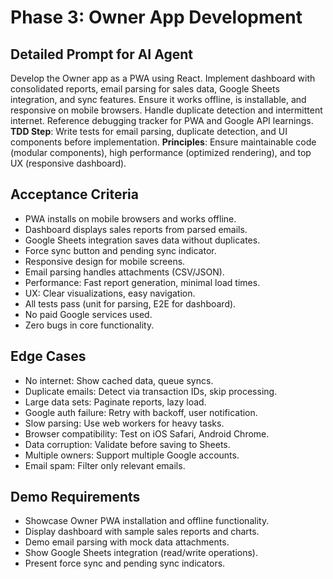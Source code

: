 # Phase 3: Owner App Development

## Detailed Prompt for AI Agent
Develop the Owner app as a PWA using React. Implement dashboard with consolidated reports, email parsing for sales data, Google Sheets integration, and sync features. Ensure it works offline, is installable, and responsive on mobile browsers. Handle duplicate detection and intermittent internet. Reference debugging tracker for PWA and Google API learnings. **TDD Step**: Write tests for email parsing, duplicate detection, and UI components before implementation. **Principles**: Ensure maintainable code (modular components), high performance (optimized rendering), and top UX (responsive dashboard).

## Acceptance Criteria
- PWA installs on mobile browsers and works offline.
- Dashboard displays sales reports from parsed emails.
- Google Sheets integration saves data without duplicates.
- Force sync button and pending sync indicator.
- Responsive design for mobile screens.
- Email parsing handles attachments (CSV/JSON).
- Performance: Fast report generation, minimal load times.
- UX: Clear visualizations, easy navigation.
- All tests pass (unit for parsing, E2E for dashboard).
- No paid Google services used.
- Zero bugs in core functionality.

## Edge Cases
- No internet: Show cached data, queue syncs.
- Duplicate emails: Detect via transaction IDs, skip processing.
- Large data sets: Paginate reports, lazy load.
- Google auth failure: Retry with backoff, user notification.
- Slow parsing: Use web workers for heavy tasks.
- Browser compatibility: Test on iOS Safari, Android Chrome.
- Data corruption: Validate before saving to Sheets.
- Multiple owners: Support multiple Google accounts.
- Email spam: Filter only relevant emails.

## Demo Requirements
- Showcase Owner PWA installation and offline functionality.
- Display dashboard with sample sales reports and charts.
- Demo email parsing with mock data attachments.
- Show Google Sheets integration (read/write operations).
- Present force sync and pending sync indicators.
